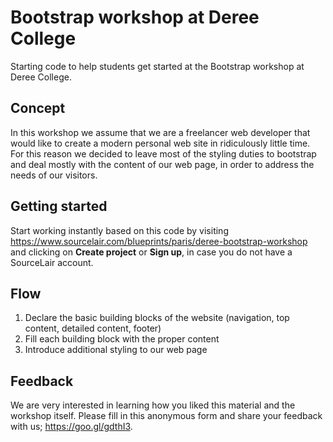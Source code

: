 # Bootstrap workshop at Deree College

Starting code to help students get started at the Bootstrap workshop at Deree College.

## Concept

In this workshop we assume that we are a freelancer web developer that would like to create a modern personal web site in ridiculously little time. For this reason we decided to leave most of the styling duties to bootstrap and deal mostly with the content of our web page, in order to address the needs of our visitors.

## Getting started

Start working instantly based on this code by visiting https://www.sourcelair.com/blueprints/paris/deree-bootstrap-workshop and clicking on **Create project** or **Sign up**, in case you do not have a SourceLair account.

## Flow

1. Declare the basic building blocks of the website (navigation, top content, detailed content, footer)
2. Fill each building block with the proper content
3. Introduce additional styling to our web page

## Feedback

We are very interested in learning how you liked this material and the workshop itself. Please fill in this anonymous form and share your feedback with us; https://goo.gl/gdthI3.
